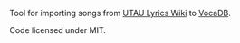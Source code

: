 Tool for importing songs from [UTAU Lyrics Wiki](http://utaulyrics.wikia.com/) to [VocaDB](http://vocadb.net).

Code licensed under MIT.